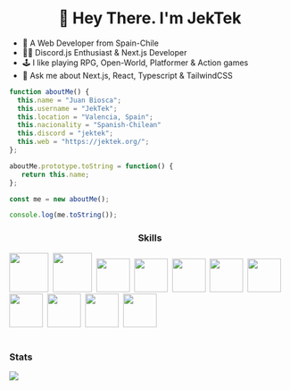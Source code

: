 <div id="header" align="center">
  <h1>👋 Hey There. I'm JekTek</h1>
</div>

- 🔭 A Web Developer from Spain-Chile
- 🧑‍💻 Discord.js Enthusiast & Next.js Developer
- 🕹️ I like playing RPG, Open-World, Platformer & Action games
- 🤔 Ask me about Next.js, React, Typescript & TailwindCSS

```javascript
function aboutMe() {
  this.name = "Juan Biosca";
  this.username = "JekTek";
  this.location = "Valencia, Spain";
  this.nacionality = "Spanish-Chilean"
  this.discord = "jektek";
  this.web = "https://jektek.org/";
};

aboutMe.prototype.toString = function() {
   return this.name;
};

const me = new aboutMe();

console.log(me.toString());
```
<div align="center">
  <h3>Skills</h3>
</div>

<img src="https://cdn.jsdelivr.net/gh/devicons/devicon@latest/icons/html5/html5-original-wordmark.svg" width="70" height="70"/>&nbsp;
<img src="https://cdn.jsdelivr.net/gh/devicons/devicon@latest/icons/css3/css3-original-wordmark.svg" width="70" height="70" />&nbsp;
<img src="https://cdn.jsdelivr.net/gh/devicons/devicon@latest/icons/javascript/javascript-original.svg" width="60" height="60" />&nbsp;
<img src="https://cdn.jsdelivr.net/gh/devicons/devicon@latest/icons/typescript/typescript-original.svg" width="60" height="60" />&nbsp;
<img src="https://cdn.jsdelivr.net/gh/devicons/devicon@latest/icons/react/react-original.svg" width="60" height="60" />&nbsp;
<img src="https://cdn.jsdelivr.net/gh/devicons/devicon@latest/icons/nextjs/nextjs-original.svg" width="60" height="60" />&nbsp;
<img src="https://cdn.jsdelivr.net/gh/devicons/devicon@latest/icons/tailwindcss/tailwindcss-original.svg" width="60" height="60" />&nbsp;
<img src="https://cdn.jsdelivr.net/gh/devicons/devicon@latest/icons/nestjs/nestjs-original.svg" width="60" height="60" />&nbsp;
<img src="https://cdn.jsdelivr.net/gh/devicons/devicon@latest/icons/git/git-original.svg" width="60" height="60" />&nbsp;
<img src="https://cdn.jsdelivr.net/gh/devicons/devicon@latest/icons/discordjs/discordjs-original.svg" width="60" height="60" />&nbsp;
<img src="https://cdn.jsdelivr.net/gh/devicons/devicon@latest/icons/python/python-original.svg" width="60" height="60" />
<br/>
<br/>
<div align="left">
  <h3>Stats</h3>
</div>

<p>
  <a href="/"  align="left">
  <img width="auto" src="https://github-readme-stats.vercel.app/api?username=JekTek72&show_icons=true&theme=tokyonight"/>
  </a>
</p>
